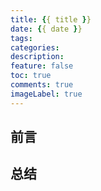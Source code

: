 ```yaml
---
title: {{ title }}
date: {{ date }}
tags:
categories:
description:
feature: false
toc: true
comments: true
imageLabel: true
---
```


## 前言

<!--more-->

## 总结
